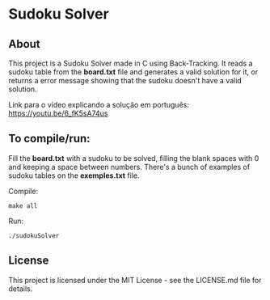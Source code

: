 # Sudoku Solver

## About 

This project is a Sudoku Solver made in C using Back-Tracking. It reads a sudoku table from the **board.txt** file and generates a valid solution for it, or returns a error message showing that the sudoku doesn't have a valid solution.

Link para o vídeo explicando a solução em português:
https://youtu.be/6_fK5sA74us



## To compile/run:

Fill the **board.txt** with a sudoku to be solved, filling the blank spaces with 0 and keeping a space between numbers. There's a bunch of examples of sudoku tables on the **exemples.txt** file.

  Compile:
```
make all
```
  Run:

```
./sudokuSolver
```

## License

This project is licensed under the MIT License - see the LICENSE.md file for details.
